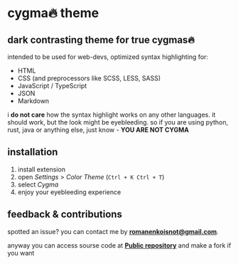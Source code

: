 # cygma🔥 theme

## dark contrasting theme for true cygmas🔥

intended to be used for web-devs, optimized syntax highlighting for:
- HTML
- CSS (and preprocessors like SCSS, LESS, SASS)
- JavaScript / TypeScript
- JSON
- Markdown

i **do not care** how the syntax highlight works on any other languages. it should work, but the look might be eyebleeding. so if you are using python, rust, java or anything else, just know - **YOU ARE NOT CYGMA**

## installation
1. install extension
2. open *Settings* > *Color Theme* (`Ctrl + K Ctrl + T`)
3. select *Cygma*
4. enjoy your eyebleeding experience 

## feedback & contributions
spotted an issue? you can contact me by [**romanenkoisnot@gmail.com**](mailto:romanenkoisnot@gmail.com).

anyway you can access sourse code at [**Public repository**](https://github.com/romanenkois/cygma-theme) and make a fork if you want 